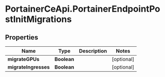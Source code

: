 # PortainerCeApi.PortainerEndpointPostInitMigrations

## Properties
Name | Type | Description | Notes
------------ | ------------- | ------------- | -------------
**migrateGPUs** | **Boolean** |  | [optional] 
**migrateIngresses** | **Boolean** |  | [optional] 


